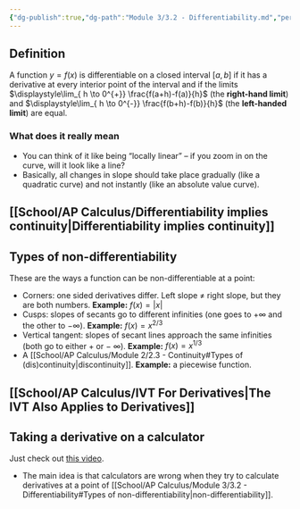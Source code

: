 ```yaml
---
{"dg-publish":true,"dg-path":"Module 3/3.2 - Differentiability.md","permalink":"/module-3/3-2-differentiability/","created":"","updated":""}
---
```


## Definition
A function $y=f(x)$ is differentiable on a closed interval $[a,b]$ if it has a derivative at every interior point of the interval and if the limits $\displaystyle\lim_{ h \to 0^{+}} \frac{f(a+h)-f(a)}{h}$ (the **right-hand limit**) and $\displaystyle\lim_{ h \to 0^{-}} \frac{f(b+h)-f(b)}{h}$ (the **left-handed limit**) are equal.
### What does it really mean
- You can think of it like being “locally linear” – if you zoom in on the curve, will it look like a line?
- Basically, all changes in slope should take place gradually (like a quadratic curve) and not instantly (like an absolute value curve).
## [[School/AP Calculus/Differentiability implies continuity\|Differentiability implies continuity]]
## Types of non-differentiability
These are the ways a function can be non-differentiable at a point:
- Corners: one sided derivatives differ. Left slope $\neq$ right slope, but they are both numbers. **Example:** $f(x)=|x|$
- Cusps: slopes of secants go to different infinities (one goes to $+\infty$ and the other to $-\infty$). **Example:** $f(x) = x^{2/3}$
- Vertical tangent: slopes of secant lines approach the same infinities (both go to either $+$ or $-$ $\infty$). **Example:** $f(x)=x^{1/3}$
- A [[School/AP Calculus/Module 2/2.3 - Continuity#Types of (dis)continuity\|discontinuity]]. **Example:** a piecewise function.
## [[School/AP Calculus/IVT For Derivatives\|The IVT Also Applies to Derivatives]]

## Taking a derivative on a calculator
Just check out [this video](https://www.youtube.com/watch?v=7yMOknc82uw&list=PLBSRjc5Bh-86nd7GlzzJS0KuToFiem6s2&index=4).
- The main idea is that calculators are wrong when they try to calculate derivatives at a point of [[School/AP Calculus/Module 3/3.2 - Differentiability#Types of non-differentiability\|non-differentiability]].